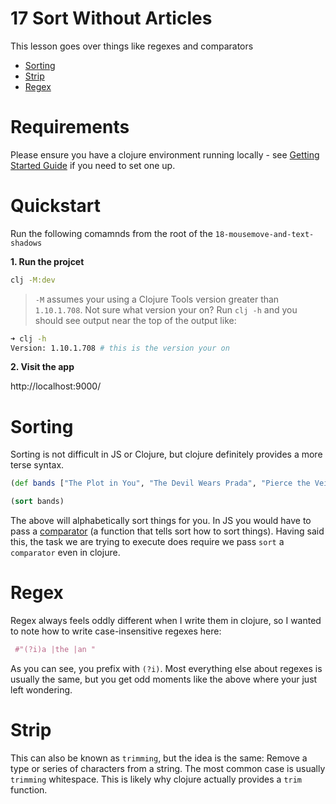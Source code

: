# 17 Sort Without Articles

This lesson goes over things like regexes and comparators

- [Sorting](#sort)
- [Strip](#strip)
- [Regex](#regex)

# Requirements

Please ensure you have a clojure environment running locally - see [Getting Started Guide](https://github.com/tkjone/clojurescript-30#getting-started) if you need to set one up.

# Quickstart

Run the following comamnds from the root of the `18-mousemove-and-text-shadows`

**1. Run the projcet**

```bash
clj -M:dev
```

> `-M` assumes your using a Clojure Tools version greater than `1.10.1.708`.  Not sure what version your on?  Run `clj -h` and you should see output near the top of the output like:

```bash
➜ clj -h
Version: 1.10.1.708 # this is the version your on
```


**2. Visit the app**

http://localhost:9000/

# Sorting

Sorting is not difficult in JS or Clojure, but clojure definitely provides a more terse syntax.

```clojure
(def bands ["The Plot in You", "The Devil Wears Prada", "Pierce the Veil"])

(sort bands)
```

The above will alphabetically sort things for you. In JS you would have to pass a [comparator](https://clojure.org/guides/comparators) (a function that tells sort how to sort things). Having said this, the task we are trying to execute does require we pass `sort` a `comparator` even in clojure.

# Regex

Regex always feels oddly different when I write them in clojure, so I wanted to note how to write case-insensitive regexes here:

```clojure
 #"(?i)a |the |an "
```

As you can see, you prefix with `(?i)`. Most everything else about regexes is usually the same, but you get odd moments like the above where your just left wondering.

# Strip

This can also be known as `trimming`, but the idea is the same: Remove a type or series of characters from a string. The most common case is usually `trimming` whitespace. This is likely why clojure actually provides a `trim` function.
